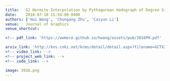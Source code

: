 ```yaml
---
title:   G2 Hermite Interpolation by Pythagorean Hodograph of Degree Six (in Chinese)
date:    2016-07-18 15:59:00-0400
authors: ['Hui Wang', 'Chungang Zhu', 'Caiyun Li']
venue:   Journal of Graphics 
venue_shortcut: 

<!-- pdf_link: 'https://wwmore.github.io/hwang/assets/pub/2016PH.pdf' -->

arxiv_link: 'http://kns.cnki.net/kcms/detail/detail.aspx?filename=GCTX201602003&dbcode=CJFQ&dbname=CJFD2016&v='
<!-- video_link: -->
<!-- project_web_link: -->
<!-- code_link: -->

image: 2016.png
---
```


